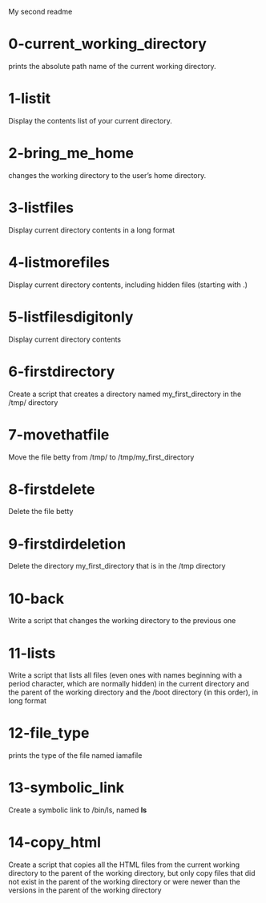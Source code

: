 My second readme

# 0-current_working_directory
prints the absolute path name of the current working directory.

# 1-listit
Display the contents list of your current directory.

# 2-bring_me_home
changes the working directory to the user’s home directory.

# 3-listfiles
Display current directory contents in a long format

# 4-listmorefiles
Display current directory contents, including hidden files (starting with .)

# 5-listfilesdigitonly
Display current directory contents

# 6-firstdirectory
Create a script that creates a directory named my_first_directory in the /tmp/ directory

# 7-movethatfile
Move the file betty from /tmp/ to /tmp/my_first_directory

# 8-firstdelete
Delete the file betty

# 9-firstdirdeletion
Delete the directory my_first_directory that is in the /tmp directory

# 10-back
Write a script that changes the working directory to the previous one

# 11-lists
Write a script that lists all files (even ones with names beginning with a period character, which are normally hidden) in the current directory and the parent of the working directory and the /boot directory (in this order), in long format

# 12-file_type
prints the type of the file named iamafile

# 13-symbolic_link
Create a symbolic link to /bin/ls, named __ls__

# 14-copy_html
Create a script that copies all the HTML files from the current working directory to the parent of the working directory, but only copy files that did not exist in the parent of the working directory or were newer than the versions in the parent of the working directory
